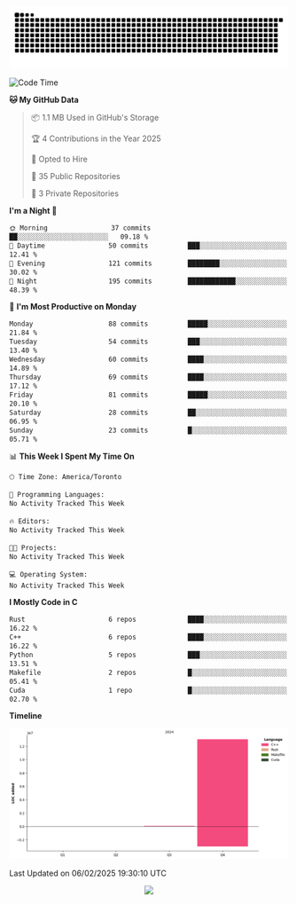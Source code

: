 <picture>
  <source media="(prefers-color-scheme: dark)" srcset="https://raw.githubusercontent.com/kkli08/kkli08/output/github-contribution-grid-snake-dark.svg">
  <source media="(prefers-color-scheme: light)" srcset="https://raw.githubusercontent.com/kkli08/kkli08/output/github-contribution-grid-snake.svg">
  <img alt="github contribution grid snake animation" src="https://raw.githubusercontent.com/kkli08/kkli08/output/github-contribution-grid-snake.svg">
</picture>


<!--START_SECTION:waka-->
![Code Time](http://img.shields.io/badge/Code%20Time-123%20hrs%2034%20mins-blue)

**🐱 My GitHub Data** 

> 📦 1.1 MB Used in GitHub's Storage 
 > 
> 🏆 4 Contributions in the Year 2025
 > 
> 💼 Opted to Hire
 > 
> 📜 35 Public Repositories 
 > 
> 🔑 3 Private Repositories 
 > 
**I'm a Night 🦉** 

```text
🌞 Morning                37 commits          ██░░░░░░░░░░░░░░░░░░░░░░░   09.18 % 
🌆 Daytime                50 commits          ███░░░░░░░░░░░░░░░░░░░░░░   12.41 % 
🌃 Evening                121 commits         ████████░░░░░░░░░░░░░░░░░   30.02 % 
🌙 Night                  195 commits         ████████████░░░░░░░░░░░░░   48.39 % 
```
📅 **I'm Most Productive on Monday** 

```text
Monday                   88 commits          █████░░░░░░░░░░░░░░░░░░░░   21.84 % 
Tuesday                  54 commits          ███░░░░░░░░░░░░░░░░░░░░░░   13.40 % 
Wednesday                60 commits          ████░░░░░░░░░░░░░░░░░░░░░   14.89 % 
Thursday                 69 commits          ████░░░░░░░░░░░░░░░░░░░░░   17.12 % 
Friday                   81 commits          █████░░░░░░░░░░░░░░░░░░░░   20.10 % 
Saturday                 28 commits          ██░░░░░░░░░░░░░░░░░░░░░░░   06.95 % 
Sunday                   23 commits          █░░░░░░░░░░░░░░░░░░░░░░░░   05.71 % 
```


📊 **This Week I Spent My Time On** 

```text
🕑︎ Time Zone: America/Toronto

💬 Programming Languages: 
No Activity Tracked This Week

🔥 Editors: 
No Activity Tracked This Week

🐱‍💻 Projects: 
No Activity Tracked This Week

💻 Operating System: 
No Activity Tracked This Week
```

**I Mostly Code in C** 

```text
Rust                     6 repos             ████░░░░░░░░░░░░░░░░░░░░░   16.22 % 
C++                      6 repos             ████░░░░░░░░░░░░░░░░░░░░░   16.22 % 
Python                   5 repos             ███░░░░░░░░░░░░░░░░░░░░░░   13.51 % 
Makefile                 2 repos             █░░░░░░░░░░░░░░░░░░░░░░░░   05.41 % 
Cuda                     1 repo              █░░░░░░░░░░░░░░░░░░░░░░░░   02.70 % 
```



**Timeline**

![Lines of Code chart](https://raw.githubusercontent.com/kkli08/kkli08/main/assets/bar_graph.png)


 Last Updated on 06/02/2025 19:30:10 UTC
<!--END_SECTION:waka-->


<div align="center">
    <img  src="https://github-readme-streak-stats.herokuapp.com/?user=kkli08&theme=cobalt" />
</div>

<br/>
<br/>
<br/>
